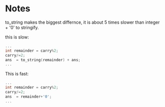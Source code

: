 # Notes

to_string makes the biggest differnce, it is about 5 times slower than integer + '0' to stringify. 

this is slow:

```cpp
...
int remainder = carry%2;
carry/=2;
ans  = to_string(remainder) + ans;
...
```

This is fast:

```cpp
...
int remainder = carry%2;
carry/=2;
ans  = remainder+'0';
...
```


